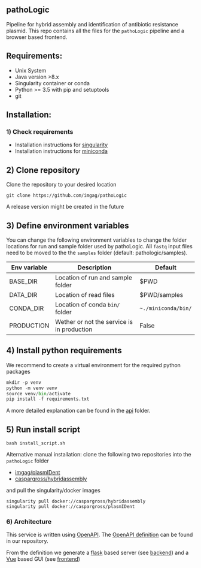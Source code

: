 pathoLogic
--------

Pipeline for hybrid assembly and identification of antibiotic resistance plasmid.
This repo contains all the files for the `pathoLogic`  pipeline and a browser based frontend.

## Requirements:

- Unix System
- Java version >8.x
- Singularity container or conda
- Python >= 3.5 with pip and setuptools
- git

## Installation:

### 1) Check requirements
    
- Installation instructions for [singularity](https://www.sylabs.io/guides/3.0/user-guide/installation.html)
- Installation instructions for [miniconda](https://docs.conda.io/en/latest/miniconda.html)

## 2) Clone repository

Clone the repository to your desired location

```
git clone https://github.com/imgag/pathoLogic
````

A release version might be created in the future

## 3) Define environment variables

You can change the following environment variables to change the folder locations for run and sample folder used by pathoLogic. All `fastq` input files need to be moved to the the `samples` folder (default: pathologic/samples). 

| Env variable | Description                                | Default       |
|--------------|--------------------------------------------|---------------|
|  BASE_DIR    | Location of run and sample folder          |  $PWD         |
|  DATA_DIR    | Location of read files                     |  $PWD/samples |
|  CONDA_DIR   | Location of conda `bin/` folder            | `~./miniconda/bin/`
|  PRODUCTION  | Wether or not the service is in production |  False        |

## 4) Install python requirements

We recommend to create a virtual environment for the required python packages

``` python
mkdir -p venv
python -m venv venv
source venv/bin/activate
pip install -f requirements.txt
```

A more detailed explanation can be found in the [api](./api/README.md) folder.

## 5) Run install script

```
bash install_script.sh
```

Alternative manual installation:
clone the following two repositories into the `pathoLogic` folder

- [imgag/plasmIDent](https://github.com/imgag/plasmIDent)
- [caspargross/hybridassembly](https://github.com/caspargross/hybridassembly)

and pull the singularity/docker images

```
singularity pull docker://caspargross/hybridassembly
singularity pull docker://caspargross/plasmIDent
```

### 6) Architecture

This service is written using [OpenAPI](https://www.openapis.org/). The [OpenAPI definition](./openapi.yaml) can be found in our repository.

From the definition we generate a [flask](http://flask.pocoo.org) based server (see [backend](./backend/README.md)) and a [Vue](https://vuejs.org) based GUI (see [frontend](./frontend/README.md))
